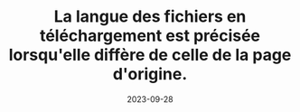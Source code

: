 ---
N: '144'
Rubrique: Liens
title: La langue des fichiers en téléchargement est précisée lorsqu'elle diffère
  de celle de la page d'origine.
detail: La langue des fichiers en téléchargement est précisée lorsqu'elle  diffère de celle du Document de Contenu (Content Document) d'origine.
categories: [" Liens"]
agrege: O4144-E049
opquast: '4 144'
indiceebook: '49'
description: "Règle n° 049"
weight:  049
actif: '1'
layout: rules
date: 2023-09-28
tags: ["", ""]
objectif: ["", ""]
Meo: ""
Controle: ""
Auteur: ""
---